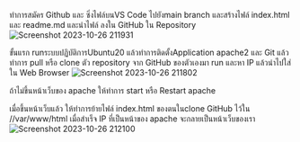 ทำการสมัคร Github และ ซิ่งไฟล์บนVS Code ไปยังmain branch และสร้างไฟล์ index.html และ readme.md และนำไฟล์ ลงใน GitHub ใน  Repository 
![Screenshot 2023-10-26 211931](https://github.com/Rtnpb/CE341_ID1521/assets/143697130/890d8485-3666-45a3-b4cf-6a1f37c2290f) 

ขั้นแรก runระบบปฏิบัติการUbuntu20 แล้วทำการติดตั้งApplication apache2 และ Git แล้วทำการ pull หรือ clone ตัว repository จาก GitHub ของตัวเองมา run และหา IP แล้วนำไปใส่ใน Web Browser 
![Screenshot 2023-10-26 211802](https://github.com/Rtnpb/CE341_ID1521/assets/143697130/64beb292-e10d-4d66-98d6-19f9a5d2ec1b)

ถ้าไม่ขึ้นหน้าเว็บของ apache ให้ทำการ start หรือ Restart apache 

เมื่อขึ้นหน้าเว็บแล้ว ให้ทำการย้ายไฟล์ index.html ของตนในclone GitHub ไว้ใน //var/www/html เมื่อสำเร็จ IP ที่เป็นหน้าของ apache จะกลายเป็นหน้าเว็บของเรา
![Screenshot 2023-10-26 212100](https://github.com/Rtnpb/CE341_ID1521/assets/143697130/75a7aae8-329c-4a8f-a460-51415f0b15c8)

